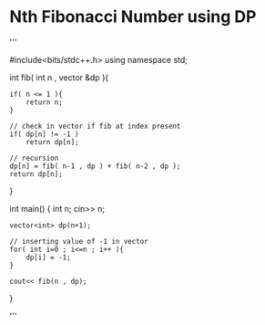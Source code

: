 # Nth Fibonacci Number using DP

'''

#include<bits/stdc++.h>
using namespace std;

int fib( int n , vector<int> &dp ){
    
    if( n <= 1 ){
        return n;
    }
    
    // check in vector if fib at index present
    if( dp[n] != -1 )
        return dp[n];
    
    // recursion
    dp[n] = fib( n-1 , dp ) + fib( n-2 , dp );
    return dp[n];
}


int main()
{
    int n;
    cin>> n;
    
    vector<int> dp(n+1);
    
    // inserting value of -1 in vector
    for( int i=0 ; i<=n ; i++ ){
        dp[i] = -1;
    }
    
    cout<< fib(n , dp);
  
}

'''